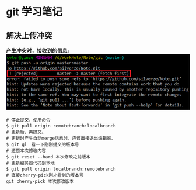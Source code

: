 # git 学习笔记

## 解决上传冲突

**产生冲突时，接收到的信息:**
![](../picture/git_conflict01.png)   

```
# 停止提交，使用命令
$ git pull origin remotebranch:localbranch
# 更新后，再提交。
# 更新时产生自动merge信息时，应该直接退出编辑器。
$ git gl　看一下刚刚提交的版本号
# 还原本次修改内容
$ git reset --hard 本次修改之前版本
# 更新服务器代码到本地
$ git pull origin localbranch:remotebranch
# 直接cherry-pick刚才看到的版本号
git cherry-pick 本次修改版本
```
